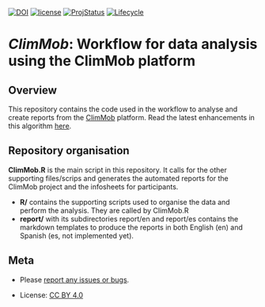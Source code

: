 
<!-- badges: start -->
[![DOI](https://zenodo.org/badge/DOI/10.5281/zenodo.3976638.svg)](https://doi.org/10.5281/zenodo.3976638)
[![license](https://img.shields.io/badge/License-GPLv3-blue.svg)](https://www.r-project.org/Licenses/GPL-3)
[![ProjStatus](https://www.repostatus.org/badges/latest/active.svg)](https://www.repostatus.org/#active)
[![Lifecycle](https://img.shields.io/badge/lifecycle-maturing-blue.svg)](https://www.tidyverse.org/lifecycle/#maturing)
<!-- badges: end -->

# *ClimMob*: Workflow for data analysis using the ClimMob platform

## Overview

This repository contains the code used in the workflow to analyse and create reports from the [ClimMob](https://climmob.net/blog/) platform. Read the latest enhancements in this algorithm [here](NEWS.md).

## Repository organisation

**ClimMob.R** is the main script in this repository. It calls for the other supporting files/scrips and generates the automated reports for the ClimMob project and the infosheets for participants. 

  - **R/** contains the supporting scripts used to organise the data and perform the analysis. They are called by ClimMob.R
  - **report/** with its subdirectories report/en and report/es contains the markdown templates to produce the reports in both English (en) and Spanish (es, not implemented yet). 



## Meta

  - Please [report any issues or bugs](https://github.com/agrobioinfoservices/ClimMob-analysis/issues).

  - License: [CC BY 4.0](https://creativecommons.org/licenses/by/4.0/)
